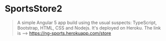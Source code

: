 # SportsStore2

> A simple Angular 5 app build using the usual suspects: TypeScript, Bootstrap, HTML, CSS and Nodejs.
> It's deployed on Heroku. The link is -->  https://ng-sports.herokuapp.com/store
